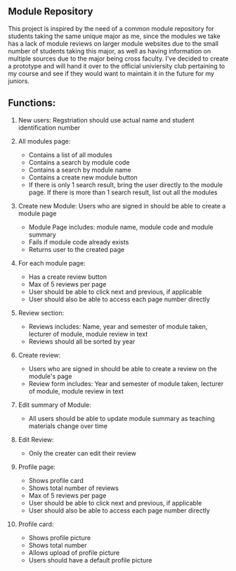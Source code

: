 ## Module Repository

This project is inspired by the need of a common module repository for students taking the same unique major as me, since the modules we take has a lack of module reviews on larger module websites due to the small number of students taking this major, as well as having information on multiple sources due to the major being cross faculty. I've decided to create a prototype and will hand it over to the official univiersity club pertaining to my course and see if they would want to maintain it in the future for my juniors. 

## Functions:
1. New users: Regstriation should use actual name and student identification number

2. All modules page: 
    - Contains a list of all modules
    - Contains a search by module code
    - Contains a search by module name
    - Contains a create new module button
    - If there is only 1 search result, bring the user directly to the module page. If there is more than 1 search result, list out all the modules

3. Create new Module: Users who are signed in should be able to create a module page 
    - Module Page includes: module name, module code and module summary
    - Fails if module code already exists
    - Returns user to the created page

4. For each module page: 
    - Has a create review button
    - Max of 5 reviews per page
    - User should be able to click next and previous, if applicable
    - User should also be able to access each page number directly

5. Review section: 
    - Reviews includes: Name, year and semester of module taken, lecturer of module, module review in text 
    - Reviews should all be sorted by year

6. Create review:
    - Users who are signed in should be able to create a review on the module's page
    - Review form includes: Year and semester of module taken, lecturer of module, module review in text

7. Edit summary of Module:
    - All users should be able to update module summary as teaching materials change over time

8. Edit Review:
    - Only the creater can edit their review

9. Profile page:
    - Shows profile card
    - Shows total number of reviews
    - Max of 5 reviews per page
    - User should be able to click next and previous, if applicable
    - User should also be able to access each page number directly

10. Profile card:
    - Shows profile picture
    - Shows total number 
    - Allows upload of profile picture
    - Users should have a default profile picture
